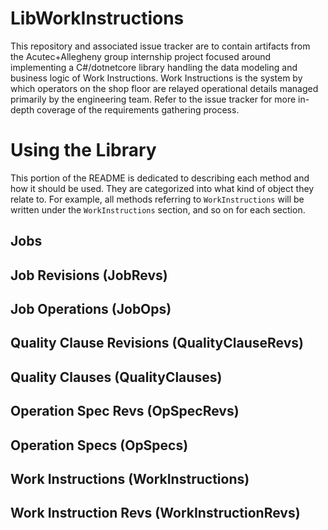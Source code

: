 # LibWorkInstructions

This repository and associated issue tracker are to contain artifacts from the Acutec+Allegheny group internship project
focused around implementing a C#/dotnetcore library handling the data modeling and business logic of Work Instructions.
Work Instructions is the system by which operators on the shop floor are relayed operational details managed primarily
by the engineering team.  Refer to the issue tracker for more in-depth coverage of the requirements gathering process.

# Using the Library
This portion of the README is dedicated to describing each method and how it should be used.  They are categorized into what kind of object they relate to.  For example, all methods referring to `WorkInstructions` will be written under the `WorkInstructions` section, and so on for each section.

## Jobs

## Job Revisions (JobRevs)

## Job Operations (JobOps)

## Quality Clause Revisions (QualityClauseRevs)

## Quality Clauses (QualityClauses)

## Operation Spec Revs (OpSpecRevs)

## Operation Specs (OpSpecs)

## Work Instructions (WorkInstructions)

## Work Instruction Revs (WorkInstructionRevs)